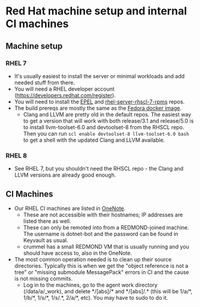 # Red Hat machine setup and internal CI machines

## Machine setup

### RHEL 7

- It's usually easiest to install the server or minimal workloads and add needed stuff from there.
- You will need a RHEL developer account (https://developers.redhat.com/register).
- You will need to install the [EPEL](https://www.redhat.com/en/blog/whats-epel-and-how-do-i-use-it) and [rhel-server-rhscl-7-rpms](https://access.redhat.com/solutions/472793) repos.
- The build prereqs are mostly the same as the [Fedora docker image](https://github.com/dotnet/dotnet-buildtools-prereqs-docker/blob/main/src/fedora/32/amd64/Dockerfile).
  - Clang and LLVM are pretty old in the default repos.  The easiest way to get a version that will work with both release/3.1 and release/5.0 is to install llvm-toolset-6.0 and devtoolset-8 from the RHSCL repo.  Then you can run `scl enable devtoolset-8 llvm-toolset-6.0 bash` to get a shell with the updated Clang and LLVM available.

### RHEL 8

- See RHEL 7, but you shouldn't need the RHSCL repo - the Clang and LLVM versions are already good enough.


## CI Machines

- Our RHEL CI machines are listed in [OneNote](https://microsoft.sharepoint.com/teams/dotNETDeployment/_layouts/OneNote.aspx?id=%2Fteams%2FdotNETDeployment%2FShared%20Documents%2FGeneral%2FNET%20Core%20Acquisition%20and%20Deployment&wd=target%28source-build%2FServicing.one%7C594D6D3A-E971-4C2A-8BA6-4E13782F4585%2FRHEL%20CI%20Reference%7C1157395A-8D3D-4897-B3A5-C1FE22035C25%2F%29).
  - These are not accessible with their hostnames; IP addresses are listed there as well.
  - These can only be remoted into from a REDMOND-joined machine.  The username is dotnet-bot and the password can be found in Keyvault as usual.
  - crummel has a small REDMOND VM that is usually running and you should have access to, also in the OneNote.
- The most common operation needed is to clean up their source directories.  Typically this is when we get the "object reference is not a tree" or "missing submodule MessagePack" errors in CI and the cause is not missing commits.
  - Log in to the machines, go to the agent work directory (/data/a/_work), and delete \*/[abs]/\* and \*/[abs]/.\* (this will be 1/a/\*, 1/b/\*, 1/s/\*, 1/s/.*, 2/a/\*, etc).  You may have to sudo to do it.
